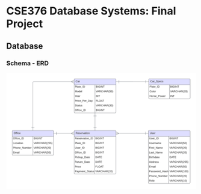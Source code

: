 # CSE376 Database Systems: Final Project
## Database
### Schema - ERD
<!-- car(<u>plate_id</u>,model,year,price_per_day,status,office_id)</br>
car_specs(<u>plate_id</u>,color,horse_power)</br>
user(<u>user_id</u>,username,first_name,last_name,birth_date,address,email,password_hash,phone_number,role)</br>
office(<u>office_id</u>,location,phone_number,email)</br>
reservation(<u>reservation_id</u>,plate_id,user_id,office_id,pickup_date,return_date,price,payment_status)</br>
### Entity Relation Diagram -->
![Alt text](misc/pictures/ERD.png)
